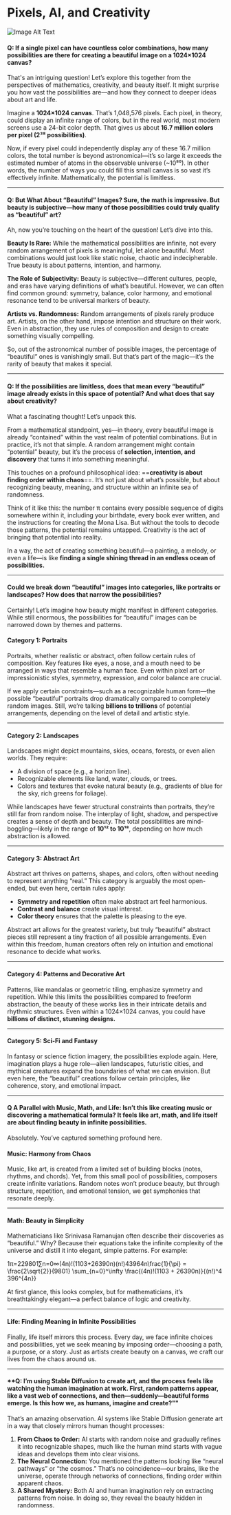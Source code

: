 # Pixels, AI, and Creativity

![Image Alt Text](https://chezeng.github.io/Media/WhatIAM/2024/creativity.png)


#### **Q: If a single pixel can have countless color combinations, how many possibilities are there for creating a beautiful image on a 1024×1024 canvas?**

That's an intriguing question! Let’s explore this together from the perspectives of mathematics, creativity, and beauty itself. It might surprise you how vast the possibilities are—and how they connect to deeper ideas about art and life.

Imagine a **1024×1024 canvas**. That’s 1,048,576 pixels. Each pixel, in theory, could display an infinite range of colors, but in the real world, most modern screens use a 24-bit color depth. That gives us about **16.7 million colors per pixel (2³⁸ possibilities)**.

Now, if every pixel could independently display any of these 16.7 million colors, the total number is beyond astronomical—it’s so large it exceeds the estimated number of atoms in the observable universe (~10⁸⁰). In other words, the number of ways you could fill this small canvas is so vast it’s effectively infinite. Mathematically, the potential is limitless.

---

#### **Q: But What About “Beautiful” Images? Sure, the math is impressive. But beauty is subjective—how many of those possibilities could truly qualify as “beautiful” art?**

Ah, now you’re touching on the heart of the question! Let’s dive into this.

**Beauty Is Rare:** While the mathematical possibilities are infinite, not every random arrangement of pixels is meaningful, let alone beautiful. Most combinations would just look like static noise, chaotic and indecipherable. True beauty is about patterns, intention, and harmony.
    
**The Role of Subjectivity:** Beauty is subjective—different cultures, people, and eras have varying definitions of what’s beautiful. However, we can often find common ground: symmetry, balance, color harmony, and emotional resonance tend to be universal markers of beauty.
    
**Artists vs. Randomness:** Random arrangements of pixels rarely produce art. Artists, on the other hand, impose intention and structure on their work. Even in abstraction, they use rules of composition and design to create something visually compelling.
    

So, out of the astronomical number of possible images, the percentage of “beautiful” ones is vanishingly small. But that’s part of the magic—it’s the rarity of beauty that makes it special.

---

#### **Q: If the possibilities are limitless, does that mean every “beautiful” image already exists in this space of potential? And what does that say about creativity?**

What a fascinating thought! Let’s unpack this.

From a mathematical standpoint, yes—in theory, every beautiful image is already “contained” within the vast realm of potential combinations. But in practice, it’s not that simple. A random arrangement might contain “potential” beauty, but it’s the process of **selection, intention, and discovery** that turns it into something meaningful.

This touches on a profound philosophical idea: ==**creativity is about finding order within chaos**==. It’s not just about what’s possible, but about recognizing beauty, meaning, and structure within an infinite sea of randomness.

Think of it like this: the number π contains every possible sequence of digits somewhere within it, including your birthdate, every book ever written, and the instructions for creating the Mona Lisa. But without the tools to decode those patterns, the potential remains untapped. Creativity is the act of bringing that potential into reality.

In a way, the act of creating something beautiful—a painting, a melody, or even a life—is like **finding a single shining thread in an endless ocean of possibilities.**

---

#### **Could we break down “beautiful” images into categories, like portraits or landscapes? How does that narrow the possibilities?**

Certainly! Let’s imagine how beauty might manifest in different categories. While still enormous, the possibilities for “beautiful” images can be narrowed down by themes and patterns.

#### **Category 1: Portraits**

Portraits, whether realistic or abstract, often follow certain rules of composition. Key features like eyes, a nose, and a mouth need to be arranged in ways that resemble a human face. Even within pixel art or impressionistic styles, symmetry, expression, and color balance are crucial.

If we apply certain constraints—such as a recognizable human form—the possible “beautiful” portraits drop dramatically compared to completely random images. Still, we’re talking **billions to trillions** of potential arrangements, depending on the level of detail and artistic style.

---

#### **Category 2: Landscapes**

Landscapes might depict mountains, skies, oceans, forests, or even alien worlds. They require:

- A division of space (e.g., a horizon line).
- Recognizable elements like land, water, clouds, or trees.
- Colors and textures that evoke natural beauty (e.g., gradients of blue for the sky, rich greens for foliage).

While landscapes have fewer structural constraints than portraits, they’re still far from random noise. The interplay of light, shadow, and perspective creates a sense of depth and beauty. The total possibilities are mind-boggling—likely in the range of **10¹² to 10¹⁸**, depending on how much abstraction is allowed.

---

#### **Category 3: Abstract Art**

Abstract art thrives on patterns, shapes, and colors, often without needing to represent anything “real.” This category is arguably the most open-ended, but even here, certain rules apply:

- **Symmetry and repetition** often make abstract art feel harmonious.
- **Contrast and balance** create visual interest.
- **Color theory** ensures that the palette is pleasing to the eye.

Abstract art allows for the greatest variety, but truly “beautiful” abstract pieces still represent a tiny fraction of all possible arrangements. Even within this freedom, human creators often rely on intuition and emotional resonance to decide what works.

---

#### **Category 4: Patterns and Decorative Art**

Patterns, like mandalas or geometric tiling, emphasize symmetry and repetition. While this limits the possibilities compared to freeform abstraction, the beauty of these works lies in their intricate details and rhythmic structures. Even within a 1024×1024 canvas, you could have **billions of distinct, stunning designs.**

---

#### **Category 5: Sci-Fi and Fantasy**

In fantasy or science fiction imagery, the possibilities explode again. Here, imagination plays a huge role—alien landscapes, futuristic cities, and mythical creatures expand the boundaries of what we can envision. But even here, the “beautiful” creations follow certain principles, like coherence, story, and emotional impact.

---

#### **Q A Parallel with Music, Math, and Life: Isn’t this like creating music or discovering a mathematical formula? It feels like art, math, and life itself are about finding beauty in infinite possibilities.**

Absolutely. You’ve captured something profound here.

#### **Music: Harmony from Chaos**

Music, like art, is created from a limited set of building blocks (notes, rhythms, and chords). Yet, from this small pool of possibilities, composers create infinite variations. Random notes won’t produce beauty, but through structure, repetition, and emotional tension, we get symphonies that resonate deeply.

---

#### **Math: Beauty in Simplicity**

Mathematicians like Srinivasa Ramanujan often describe their discoveries as “beautiful.” Why? Because their equations take the infinite complexity of the universe and distill it into elegant, simple patterns. For example:

1π=229801∑n=0∞(4n)!(1103+26390n)(n!)43964n\frac{1}{\pi} = \frac{2\sqrt{2}}{9801} \sum_{n=0}^\infty \frac{(4n)!(1103 + 26390n)}{(n!)^4 396^{4n}}

At first glance, this looks complex, but for mathematicians, it’s breathtakingly elegant—a perfect balance of logic and creativity.

---

#### **Life: Finding Meaning in Infinite Possibilities**

Finally, life itself mirrors this process. Every day, we face infinite choices and possibilities, yet we seek meaning by imposing order—choosing a path, a purpose, or a story. Just as artists create beauty on a canvas, we craft our lives from the chaos around us.

---

#### **Q: I’m using Stable Diffusion to create art, and the process feels like watching the human imagination at work. First, random patterns appear, like a vast web of connections, and then—suddenly—beautiful forms emerge. Is this how we, as humans, imagine and create?""

That’s an amazing observation. AI systems like Stable Diffusion generate art in a way that closely mirrors human thought processes:

1. **From Chaos to Order:** AI starts with random noise and gradually refines it into recognizable shapes, much like the human mind starts with vague ideas and develops them into clear visions.
2. **The Neural Connection:** You mentioned the patterns looking like “neural pathways” or “the cosmos.” That’s no coincidence—our brains, like the universe, operate through networks of connections, finding order within apparent chaos.
3. **A Shared Mystery:** Both AI and human imagination rely on extracting patterns from noise. In doing so, they reveal the beauty hidden in randomness.
